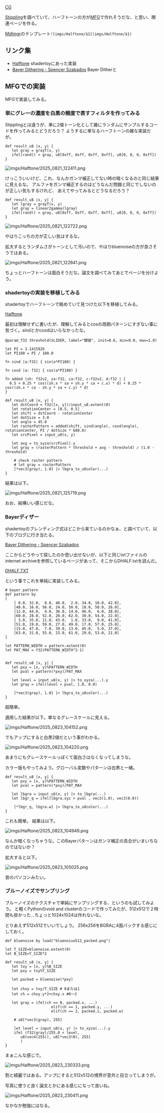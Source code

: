 [CG](CG)

[Stippling](Stippling)を調べていて、ハーフトーンの方が[MFG](MFG)で作れそうだな、と思い、関連ページを作る。

[MdImgr](MdImgr)のテンプレート`![imgs/Halftone/$1](imgs/Halftone/$1)`

## リンク集

- [Halftone](https://www.shadertoy.com/view/XslGRM) shadertoyにあった実装
- [Bayer Dithering - Spencer Szabados](https://spencerszabados.github.io/blog/2022/bayer-dithering/) Bayer Ditherと

## MFGでの実装

MFGで実装してみる。

### 単にグレーの濃度を白黒の頻度で表すフィルタを作ってみる

Stipplingとは違うが、単に2値トーン化として雑にランダムにサンプルするコードを作ってみるとどうだろう？
ようするに単なるハーフトーンの雑な実装だが。

```
def result_u8 |x, y| {
   let gray = grayT(x, y)
   ifel(rand() < gray, u8[0xff, 0xff, 0xff, 0xff], u8[0, 0, 0, 0xff])
}
```

![imgs/Halftone/2025_0821_122411.png](imgs/Halftone/2025_0821_122411.png)

けっこういいけど、これ、なんかガンマ補正してない時の暗くなるのと同じ結果に見えるな。
アルファをガンマ補正するのはどうなんだ問題と同じでしないのが正しい気もするけれど、
あえてやってみるとどうなるだろう？

```
def result_u8 |x, y| {
   let lgray = grayT(x, y)
   let gray = linear2gamma(lgray)
   ifel(rand() < gray, u8[0xff, 0xff, 0xff, 0xff], u8[0, 0, 0, 0xff])
}
```

![imgs/Halftone/2025_0821_122722.png](imgs/Halftone/2025_0821_122722.png)

やはりこっちの方が正しい気はするな。

拡大するとランダムさがトーンとして汚いので、やはりbluenoiseの方が良さそうではある。

![imgs/Halftone/2025_0821_122841.png](imgs/Halftone/2025_0821_122841.png)

ちょっとハーフトーンは面白そうだな。論文を調べてみてあとでページを分けよう。

### shadertoyの実装を移植してみる

shadertoyでハーフトーンで眺めていて見つけた以下を移植してみる。

[Halftone](https://www.shadertoy.com/view/XslGRM)

最初は理解せずに書いたが、理解してみるとcosの周期パターンにすぎない事に気づく。sindとかcosdはいらなかったな。

```
@param_f32 threshold(SLIDER, label="閾値", init=0.6, min=0.0, max=1.0)

let PI = 3.1415926
let PI180 = PI / 180.0

fn sind |a:f32| { sin(a*PI180) }

fn cosd |a: f32| { cos(a*PI180) }

fn added |sh: f32v2, sa:f32, ca:f32, c:f32v2, d:f32 | {
  0.5 + 0.25 * cos((sh.x * sa + sh.y * ca + c.x) * d) + 0.25 * cos((sh.x * ca - sh.y * sa + c.y) * d)
}

def result_u8 |x, y| {
   let dstCoord = f32([x, y])/input_u8.extent(0)
   let rotationCenter = [0.5, 0.5]
   let shift = dstCoord - rotationCenter
   let dotSize = 3.0
   let angle = 45.0
   let rasterPattern = added(shift, sind(angle), cosd(angle), rotationCenter, PI / dotSize * 680.0)
   let srcPixel = input_u8(x, y)
        
   let avg = to_xyza(srcPixel).y
   let gray = (rasterPattern * threshold + avg - threshold) / (1.0 - threshold)

    # check raster pattern
    # let gray = rasterPattern
    [*vec3(gray), 1.0] |> lbgra_to_u8color(...)
}
```

結果は以下。

![imgs/Halftone/2025_0821_125719.png](imgs/Halftone/2025_0821_125719.png)

おお、結構いい感じだな。

### Bayerディザー

shadertoyのブレンディング式はどこから来ているのかなぁ、と調べていて、以下のブログに行き当たる。

[Bayer Dithering - Spencer Szabados](https://spencerszabados.github.io/blog/2022/bayer-dithering/)

ここからどうやって探したのか思い出せないが、以下と同じtxtファイルのinternet archiveを参照しているページがあって、そこからDHALF.txtを読んだ。

[DHALF.TXT](https://gist.github.com/robertlugg/f0b618587c2981b744716999573c5b65)

という事でこれを単純に実装してみる。

```
# bayer pattern
def pattern by 
[
    [ 0.0, 32.0,  8.0, 40.0,  2.0, 34.0, 10.0, 42.0], 
    [48.0, 16.0, 56.0, 24.0, 50.0, 18.0, 58.0, 26.0],  
    [12.0, 44.0,  4.0, 36.0, 14.0, 46.0,  6.0, 38.0],  
    [60.0, 28.0, 52.0, 20.0, 62.0, 30.0, 54.0, 22.0],
    [ 3.0, 35.0, 11.0, 43.0,  1.0, 33.0,  9.0, 41.0],
    [51.0, 19.0, 59.0, 27.0, 49.0, 17.0, 57.0, 25.0],
    [15.0, 47.0,  7.0, 39.0, 13.0, 45.0,  5.0, 37.0],
    [63.0, 31.0, 55.0, 23.0, 61.0, 29.0, 53.0, 21.0]  
]

let PATTERN_WIDTH = pattern.extent(0)
let PAT_MAX = f32(PATTERN_WIDTH^2-1)


def result_u8 |x, y| {
   let pxy = [x, y]%PATTERN_WIDTH
   let pval = pattern(*pxy)/PAT_MAX

   let level = input_u8(x, y) |> to_xyza(...).y
   let gray = ifel(level > pval, 1.0, 0.0)   

    [*vec3(gray), 1.0] |> lbgra_to_u8color(...)
}
```

超簡単。

適用した結果が以下。単なるグレースケールに見える。

![imgs/Halftone/2025_0823_104152.png](imgs/Halftone/2025_0823_104152.png)

でもアップにすると白黒2値だという事がわかる。

![imgs/Halftone/2025_0823_104220.png](imgs/Halftone/2025_0823_104220.png)

あまりにもグレースケールっぽくて面白さはなくなってしまうな。

カラー版もやってみよう。グローバル変数やパターンは白黒と一緒。

```
def result_u8 |x, y| {
   let pxy = [x, y]%PATTERN_WIDTH
   let pval = pattern(*pxy)/PAT_MAX

   let lbgra = input_u8(x, y) |> to_lbgra(...)
   let lbgr_q = ifel(lbgra.xyz > pval , vec3(1.0), vec3(0.0))

    [*lbgr_q, lbgra.w] |> lbgra_to_u8color(...)
}
```

これも簡単。
結果は以下。

![imgs/Halftone/2025_0823_104949.png](imgs/Halftone/2025_0823_104949.png)

なんか暗くなっちゃうな。このBayerパターンはガンマ補正の具合がいまいちなのではないか？

拡大すると以下。

![imgs/Halftone/2025_0823_105025.png](imgs/Halftone/2025_0823_105025.png)

昔のパソコンみたい。

### ブルーノイズでサンプリング

ブルーノイズのテクスチャで単純にサンプリングする、というのも試してみよう。
と軽くPythonのvoid and clusterのコードで作ってみたが、512x512で２時間も掛かった…ちょっと1024x1024は作れないな。

とりあえず512x512でいいでしょう。
256x256をBGRAに4面パックする感じにしておく。

```
def bluenoise by load("bluenoise512_packed.png")

let T_SIZE=bluenoise.extent(0)
let B_SIZE=T_SIZE*2

def result_u8 |x, y| {
   let txy = [x, y]%B_SIZE
   let pxy = txy%T_SIZE
   
   let packed = bluenoise(*pxy)

   let chxy = txy/T_SIZE # 0または1
   let ch = chxy.y*2+chxy.x #0〜3 
   
   let gray = ifel(ch == 0, packed.x, ...)
                     elif(ch == 1, packed.y, ...)
                     elif(ch == 2, packed.z, packed.w)

    # u8[*vec3(gray), 255]

    let level = input_u8(x, y) |> to_xyza(...).y
    ifel (f32(gray)/255.0 < level,
       u8(vec4(255)), u8[*vec3(0), 255]
       )
}
```

まぁこんな感じで。

![imgs/Halftone/2025_0823_230333.png](imgs/Halftone/2025_0823_230333.png)

割と綺麗ではある。アップにすると512x512の境界が意外と目立ってしまうが。

写真に使うと良く論文とかにある感じになって良いね。

![imgs/Halftone/2025_0823_230411.png](imgs/Halftone/2025_0823_230411.png)

なかなか勉強にはなる。